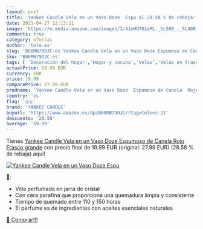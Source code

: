 ```yaml
---
layout: post
title: 'Yankee Candle Vela en un Vaso Doze  Espu al 28.58 % de rebaja'
date: 2021-04-27 12:13:11
image: 'https://m.media-amazon.com/images/I/41nHO7O1eML._SL500_._SL400_.jpg'
comments: true
category: ofertas
author: 'tole.es'
slug: 'B00MW79OJC-es Yankee Candle Vela en un Vaso Doze Espumoso de Canela Rojo...'
sku: 'B00MW79OJC-es'
tags: [ 'Decoración del hogar','Hogar y cocina','Velas','Velas en frasco','Velas y candelabros','canela','yankee candle', ]
actualPrice: 19.99 EUR
currency: EUR
price: 19.99
comparePrice: 27.99 EUR
prodname: 'Yankee Candle Vela en un Vaso Doze  Espumoso de Canela  Rojo  Frasco grande'
country: 'es'
flag: '🇪🇸'
brand: 'YANKEE CANDLE'
buyurl: 'https://www.amazon.es/dp/B00MW79OJC/?tag=tolees-21'
descuento: '28.58'
average: '19.99'
---
```


Tienes [Yankee Candle Vela en un Vaso Doze  Espumoso de Canela  Rojo  Frasco grande](https://www.amazon.es/dp/B00MW79OJC/?tag=tolees-21) con precio final de  19.99 EUR (original: 27.99 EUR) (28.58 %  de rebaja) aqui!

[![Yankee Candle Vela en un Vaso Doze  Espu](https://m.media-amazon.com/images/I/41nHO7O1eML._SL500_._SL400_.jpg)](https://www.amazon.es/dp/B00MW79OJC/?tag=tolees-21)

🔎:

- Vela perfumada en jarra de cristal
- Con cera parafina que proporciona una quemadura limpia y consistente
- Tiempo de quemado entre 110 y 150 horas
- El perfume es de ingredientes con aceites esenciales naturales

[🛒 Comprar!!!](https://www.amazon.es/dp/B00MW79OJC/?tag=tolees-21)
